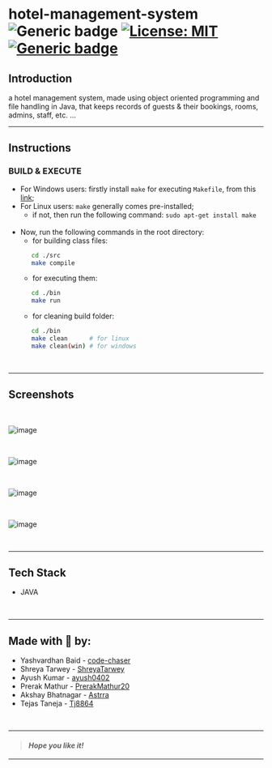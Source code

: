 # hotel-management-system ![Generic badge](https://img.shields.io/badge/Semester-Project-red.svg) [![License: MIT](https://img.shields.io/badge/License-MIT-yellow.svg)](https://en.wikipedia.org/wiki/MIT_License) [![Generic badge](https://img.shields.io/badge/See-Team-purple.svg)](#made-with--by)
## Introduction 
a hotel management system, made using object oriented programming and file handling in Java, that keeps records of guests & their bookings, rooms, admins, staff, etc. ...
___
## Instructions
### BUILD & EXECUTE
- For Windows users: firstly install ` make ` for executing ` Makefile `, from this [link](https://stackoverflow.com/questions/32127524/how-to-install-and-use-make-in-windows);
- For Linux users: ` make ` generally comes pre-installed;
   - if not, then run the following command: ` sudo apt-get install make `
   <br>
- Now, run the following commands in the root directory:
   - for building class files: 
  ```bash
     cd ./src
     make compile
  ```
   - for executing them:
  ```bash
     cd ./bin
     make run
  ```
   - for cleaning build folder:
  ```bash
     cd ./bin
     make clean      # for linux
     make clean(win) # for windows
  ```

<br>

___
## Screenshots

<br>

<!-- screenshots here -->
![image](https://user-images.githubusercontent.com/63065397/141466252-59a8f04f-30c5-45f9-a43a-cb1af693b459.png)


<br>

![image](https://user-images.githubusercontent.com/63065397/141466259-05f47bfc-5a74-4c13-a4ba-379e55919e24.png)


<br>

![image](https://user-images.githubusercontent.com/63065397/141466266-ed8fe7e1-07a8-4807-b716-3a81126fe0c9.png)


<br>

![image](https://user-images.githubusercontent.com/63065397/141466290-b0808da3-cdad-41ef-b4ac-a62cb8d1da0b.png)


<br>

___
## Tech Stack
- JAVA


<br>

___




## Made with 🤍 by:
- Yashvardhan Baid - [code-chaser](https://github.com/code-chaser)
- Shreya Tarwey - [ShreyaTarwey](https://github.com/ShreyaTarwey)
- Ayush Kumar - [ayush0402](https://github.com/ayush0402)
- Prerak Mathur - [PrerakMathur20](https://github.com/PrerakMathur20)
- Akshay Bhatnagar - [Astrra](https://github.com/Astrra)
- Tejas Taneja - [Tj8864](https://github.com/Tj8864)

<br>

___
> #### _*Hope you like it!*_
___
